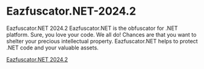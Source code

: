 # Eazfuscator.NET-2024.2
Eazfuscator.NET 2024.2
Eazfuscator.NET is the obfuscator for .NET platform. Sure, you love your code. We all do! Chances are that you want to shelter your precious intellectual property. Eazfuscator.NET helps to protect .NET code and your valuable assets.


[Eazfuscator.NET 2024.2
]([URL](https://developer.team/dotnet/34902-eazfuscatornet-20242-crack.html))
